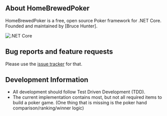 ## About HomeBrewedPoker

HomeBrewedPoker is a free, open source Poker framework for .NET Core.
Founded and maintained by [Bruce Hunter].

![.NET Core](https://github.com/BruceHunter/HomeBrewedPoker/workflows/.NET%20Core/badge.svg?branch=master)

## Bug reports and feature requests
Please use the [issue tracker](https://github.com/BruceHunter/HomeBrewedPoker/issues) for that.

## Development Information
* All development should follow Test Driven Development (TDD).
* The current implementation contains most, but not all required items to build a poker game. 
(One thing that is missing is the poker hand comparison/ranking/winner logic)
